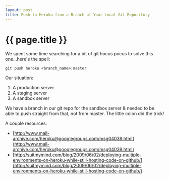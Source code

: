 ```yaml
---
layout: post
title: Push to Heroku from a Branch of Your Local Git Repository
---
```

{{ page.title }}
================

We spent some time searching for a bit of git hocus pocus to solve this one...here's the spell:

<code>git push heroku <branch_name>:master</code>

Our situation:
 
1. A production server
2. A staging server
3. A sandbox server

We have a branch in our git repo for the sandbox server & needed to be able to push straight from that, not from master.  The little colon did the trick!

A couple resources:

* [http://www.mail-archive.com/heroku@googlegroups.com/msg04039.html](http://www.mail-archive.com/heroku@googlegroups.com/msg04039.html)
* [http://suitmymind.com/blog/2009/06/02/deploying-multiple-environments-on-heroku-while-still-hosting-code-on-github/](http://suitmymind.com/blog/2009/06/02/deploying-multiple-environments-on-heroku-while-still-hosting-code-on-github/)

